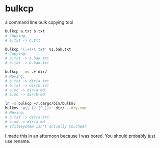 # bulkcp
a command line bulk copying tool

```bash
bulkcp a.txt b.txt
# Copying:
# a.txt -> b.txt

bulkcp '(.+)\\.txt' %1.bak.txt
# Copying:
# a.txt -> a.bak.txt
# b.txt -> b.bak.txt

bulkcp --mv .+ dir/
# Moving:
# a.txt -> dir/a.txt
# b.txt -> dir/b.txt
# a.md -> dir/a.md
# b.md -> dir/b.md

ln -s bulkcp ~/.cargo/bin/bulkmv
bulkmv 'a\\.(?:[^.])+' dir/ --dry-run
# Moving:
# a.txt -> dir/a.txt
# a.md -> dir/a.md
# (filesystem isn't actually touched)
```

I made this in an afternoon because I was bored. You should probably just use rename.
